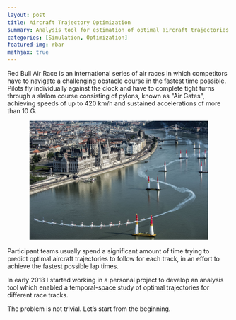 ```yaml
---
layout: post
title: Aircraft Trajectory Optimization
summary: Analysis tool for estimation of optimal aircraft trajectories in air races.
categories: [Simulation, Optimization]
featured-img: rbar
mathjax: true
---
```


Red Bull Air Race is an international series of air races in which competitors have to navigate a challenging obstacle course in the fastest time possible. Pilots fly individually against the clock and have to complete tight turns through a slalom course consisting of pylons, known as "Air Gates", achieving speeds of up to 420 km/h and sustained accelerations of more than 10 G.

<p align="center"> <img src="/assets/img/posts_contents/rbar_001.jpg" width="80%"></p>

Participant teams usually spend a significant amount of time trying to predict optimal aircraft trajectories to follow for each track, in an effort to achieve the fastest possible lap times.

In early 2018 I started working in a personal project to develop an analysis tool which enabled a temporal-space study of optimal trajectories for different race tracks.

The problem is not trivial. Let’s start from the beginning.
